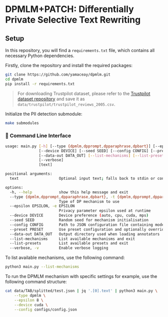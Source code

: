 # DPMLM+PATCH: Differentially Private Selective Text Rewriting

## Setup
In this repository, you will find a `requirements.txt` file, which contains all necessary Python dependencies.

Firstly, clone the repository and install the required packages:

```bash
git clone https://github.com/yamaceay/dpmlm.git
cd dpmlm
pip install -r requirements.txt
```

> For downloading Trustpilot dataset, please refer to the [Trustpilot dataset repository](https://www.kaggle.com/datasets/jerassy/trustpilot-reviews-123k/data) and save it as `data/trustpilot/trustpilot_reviews_2005.csv`.

Initialize the PII detection submodule:

```bash
make submodules
```

### 🔧 **Command Line Interface**

```bash
usage: main.py [-h] [--type {dpmlm,dpprompt,dpparaphrase,dpbart}] [--epsilon EPSILON]
               [--device DEVICE] [--seed SEED] [--config CONFIG] [--preset PRESET]
               [--data-out DATA_OUT] [--list-mechanisms] [--list-presets]
               [--verbose]
               [text]

positional arguments:
  text                  Optional input text; falls back to stdin or config runtime.input_text

options:
  -h, --help            show this help message and exit
  --type {dpmlm,dpprompt,dpparaphrase,dpbart}, -t {dpmlm,dpprompt,dpparaphrase,dpbart}
                        Type of DP mechanism to use
  --epsilon EPSILON, -e EPSILON
                        Privacy parameter epsilon used at runtime
  --device DEVICE       Device preference (auto, cpu, cuda, mps)
  --seed SEED           Random seed for mechanism initialisation
  --config CONFIG       Path to JSON configuration file containing model-specific parameters
  --preset PRESET       Use preset configuration and optionally override sections
  --data-out DATA_OUT   Output directory used when loading annotators
  --list-mechanisms     List available mechanisms and exit
  --list-presets        List available presets and exit
  --verbose, -v         Enable verbose logging
```

To list available mechanisms, use the following command:

```bash
python3 main.py --list-mechanisms
```

To run the DPMLM mechanism with specific settings for example, use the following command structure:

```bash
cat data/TAB/splitted/test.json | jq '.[0].text' | python3 main.py \
    --type dpmlm \
    --epsilon 8 \
    --device cuda \
    --config configs/config.json
```
